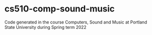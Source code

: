 # cs510-comp-sound-music
Code generated in the course Computers, Sound and Music at Portland State University during Spring term 2022
